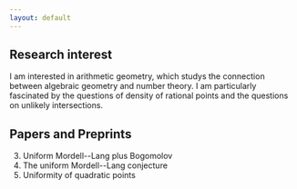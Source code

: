```yaml
---
layout: default
---
```


## Research interest

I am interested in arithmetic geometry, which studys the connection between algebraic geometry and number theory. I am particularly fascinated by the questions of density of rational points and the questions on unlikely intersections.

## Papers and Preprints

3. Uniform Mordell--Lang plus Bogomolov
2. The uniform Mordell--Lang conjecture
1. Uniformity of quadratic points
